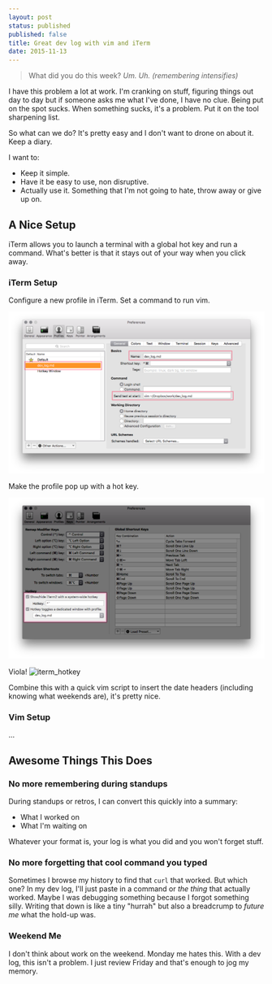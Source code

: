 ```yaml
---
layout: post
status: published
published: false
title: Great dev log with vim and iTerm
date: 2015-11-13
---
```


> What did you do this week?
> _Um. Uh. (remembering intensifies)_


I have this problem a lot at work.  I'm cranking on stuff, figuring things out
day to day but if someone asks me what I've done, I have no clue.  Being put
on the spot sucks.  When something sucks, it's a problem.  Put it on the
tool sharpening list.

So what can we do?  It's pretty easy and I don't want to drone on about it.
Keep a diary.

I want to:

* Keep it simple.
* Have it be easy to use, non disruptive.
* Actually use it.  Something that I'm not going to hate, throw away or give up on.

## A Nice Setup

iTerm allows you to launch a terminal with a global hot key and run a command.
What's better is that it stays out of your way when you click away.


### iTerm Setup
Configure a new profile in iTerm.  Set a command to run vim.

![iterm_profile_creation](/uploads/2015/dev_log_iterm_1.png)

Make the profile pop up with a hot key.

![iterm_hotkey](/uploads/2015/dev_log_iterm_2.png)

Viola!
![iterm_hotkey](/uploads/2015/dev_log_log_3.png)

Combine this with a quick vim script to insert the date headers (including knowing what weekends are),
it's pretty nice.

### Vim Setup

...

## Awesome Things This Does

### No more remembering during standups

During standups or retros, I can convert this quickly into a summary:

* What I worked on
* What I'm waiting on

Whatever your format is, your log is what you did and you won't forget stuff.


### No more forgetting that cool command you typed

Sometimes I browse my history to find that `curl` that worked.  But which one?
In my dev log, I'll just paste in a command or _the thing_ that actually worked.
Maybe I was debugging something because I forgot something silly.  Writing that
down is like a tiny "hurrah" but also a breadcrump to *future me* what the hold-up was.


### Weekend Me

I don't think about work on the weekend.  Monday me hates this.  With a dev log, this
isn't a problem.  I just review Friday and that's enough to jog my memory.

